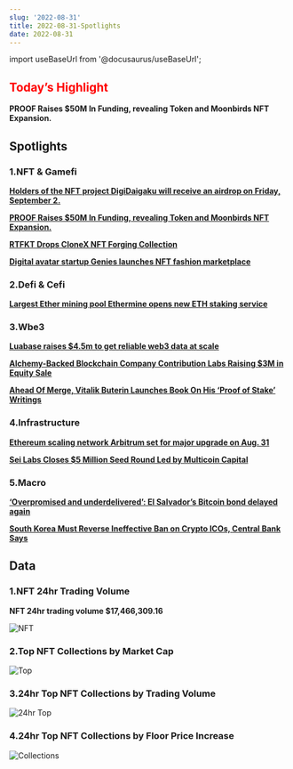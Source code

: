 ```yaml
---
slug: '2022-08-31'
title: 2022-08-31-Spotlights
date: 2022-08-31
---
```

import useBaseUrl from '@docusaurus/useBaseUrl';

## <font color='red'>Today’s Highlight</font> 
**PROOF Raises $50M In Funding, revealing Token and Moonbirds NFT Expansion.**


## Spotlights


### 1.NFT & Gamefi

[**Holders of the NFT project DigiDaigaku will receive an airdrop on Friday, September 2.**](https://twitter.com/gabrielleydon/status/1564651638161555456)


[**PROOF Raises $50M In Funding, revealing Token and Moonbirds NFT Expansion.**](https://docs.proof.xyz/future/press)


[**RTFKT Drops CloneX NFT Forging Collection**](https://twitter.com/RTFKT/status/1564333647016206347)


[**Digital avatar startup Genies launches NFT fashion marketplace**](https://techcrunch.com/2022/08/30/genies-celebrities-nft-fashion-marketplace-web3-warehouse-akash-nigam-influencers-creators/)



### 2.Defi & Cefi

[**Largest Ether mining pool Ethermine opens new ETH staking service**](https://cointelegraph.com/news/largest-ether-mining-pool-ethermine-opens-new-eth-staking-service)




### 3.Wbe3

[**Luabase raises $4.5m to get reliable web3 data at scale**](https://www.theblock.co/post/166528/luabase-raises-4-5-million-to-make-blockchain-data-easier-cheaper)


[**Alchemy-Backed Blockchain Company Contribution Labs Raising $3M in Equity Sale**](https://www.coindesk.com/business/2022/08/30/alchemy-backed-blockchain-company-contribution-labs-raising-3m-in-equity-sale/)


[**Ahead Of Merge, Vitalik Buterin Launches Book On His ‘Proof of Stake’ Writings**](https://coingape.com/just-in-vitalik-buterin-launching-book-on-his-proof-of-stake-writings/)




### 4.Infrastructure

[**Ethereum scaling network Arbitrum set for major upgrade on Aug. 31**](https://cointelegraph.com/news/ethereum-scaling-network-arbitrum-set-for-major-upgrade-on-aug-31)


[**Sei Labs Closes $5 Million Seed Round Led by Multicoin Capital**](https://tokeninsight.com/en/news/sei-labs-closes-5-million-seed-round-led-by-multicoin-capital?at_medium=RSS)




### 5.Macro

[**‘Overpromised and underdelivered’: El Salvador’s Bitcoin bond delayed again**](https://www.theblockbeats.info/flash/101389)


[**South Korea Must Reverse Ineffective Ban on Crypto ICOs, Central Bank Says**](https://www.coindesk.com/policy/2022/08/30/south-korea-must-reverse-ineffective-ban-on-crypto-icos-central-bank-says/)




## Data


### 1.NFT 24hr Trading Volume

**NFT 24hr trading volume $17,466,309.16**

![NFT](https://www.notion.so/image/https%3A%2F%2Fs3-us-west-2.amazonaws.com%2Fsecure.notion-static.com%2F102958b4-d224-4fb8-a820-a2812005264a%2FUntitled.png?table=block&id=42afb9fa-5f4d-4752-8df0-c063f8ed0817&spaceId=41114628-025a-49e8-b106-29a10cf50898&width=2000&userId=45751792-88bf-4e22-94dd-e59ac363f1e2&cache=v2)



### 2.Top NFT Collections by Market Cap

![Top](https://www.notion.so/image/https%3A%2F%2Fs3-us-west-2.amazonaws.com%2Fsecure.notion-static.com%2F89c0267b-ae53-4513-8ecf-abac2ca24753%2FUntitled.png?table=block&id=3a7a8693-7f45-496e-978d-e1b34dc9bd4b&spaceId=41114628-025a-49e8-b106-29a10cf50898&width=2000&userId=45751792-88bf-4e22-94dd-e59ac363f1e2&cache=v2)



### 3.24hr Top NFT Collections by Trading Volume

![24hr Top](https://www.notion.so/image/https%3A%2F%2Fs3-us-west-2.amazonaws.com%2Fsecure.notion-static.com%2F88b1d886-fc9c-4352-bf71-b26d4897673c%2FUntitled.png?table=block&id=954ddaf2-c089-4d7c-9540-caa99a84cbcf&spaceId=41114628-025a-49e8-b106-29a10cf50898&width=2000&userId=45751792-88bf-4e22-94dd-e59ac363f1e2&cache=v2)



### 4.24hr Top NFT Collections by Floor Price Increase

![Collections](https://www.notion.so/image/https%3A%2F%2Fs3-us-west-2.amazonaws.com%2Fsecure.notion-static.com%2F517c7ab4-e075-49e7-817b-236c755dac84%2FUntitled.png?table=block&id=57fd13ea-0c14-4b08-b80a-e172652faff6&spaceId=41114628-025a-49e8-b106-29a10cf50898&width=2000&userId=45751792-88bf-4e22-94dd-e59ac363f1e2&cache=v2)